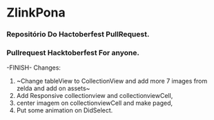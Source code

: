 # ZlinkPona
### Repositório Do Hactoberfest PullRequest.
### Pullrequest Hacktoberfest For anyone.

-FINISH-
Changes:
1. ~Change tableView to CollectionView and add more 7 images from zelda and add on assets~
2. Add Responsive collectionview and collectionviewCell, 
3. center imagem on collectionviewCell and make paged,
4. Put some animation on DidSelect.
